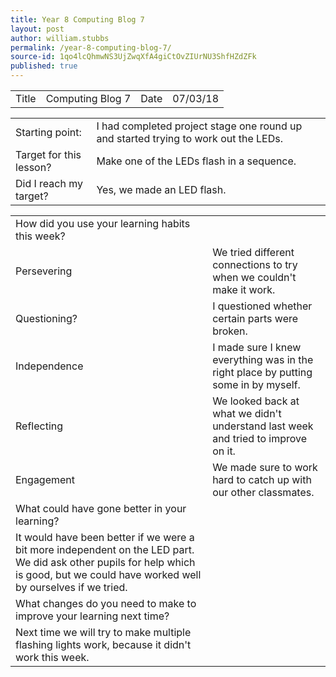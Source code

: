 ```yaml
---
title: Year 8 Computing Blog 7
layout: post
author: william.stubbs
permalink: /year-8-computing-blog-7/
source-id: 1qo4lcQhmwNS3UjZwqXfA4giCtOvZIUrNU3ShfHZdZFk
published: true
---
```

<table>
  <tr>
    <td>Title</td>
    <td>Computing Blog 7</td>
    <td>Date</td>
    <td>07/03/18</td>
  </tr>
</table>


<table>
  <tr>
    <td>Starting point:</td>
    <td>I had completed project stage one round up and started trying to work out the LEDs.</td>
  </tr>
  <tr>
    <td>Target for this lesson?</td>
    <td>Make one of the LEDs flash in a sequence.</td>
  </tr>
  <tr>
    <td>Did I reach my target? </td>
    <td>Yes, we made an LED flash.</td>
  </tr>
</table>


<table>
  <tr>
    <td>How did you use your learning habits this week?</td>
    <td></td>
  </tr>
  <tr>
    <td>Persevering</td>
    <td>We tried different connections to try when we couldn't make it work.</td>
  </tr>
  <tr>
    <td>Questioning?</td>
    <td>I questioned whether certain parts were broken.</td>
  </tr>
  <tr>
    <td>Independence</td>
    <td>I made sure I knew everything was in the right place by putting some in by myself.</td>
  </tr>
  <tr>
    <td>Reflecting</td>
    <td>We looked back at what we didn't understand last week and tried to improve on it.</td>
  </tr>
  <tr>
    <td>Engagement</td>
    <td>We made sure to work hard to catch up with our other classmates.</td>
  </tr>
  <tr>
    <td>What could have gone better in your learning?</td>
    <td></td>
  </tr>
  <tr>
    <td>It would have been better if we were a bit more independent on the LED part. We did ask other pupils for help which is good, but we could have worked well by ourselves if we tried.</td>
    <td></td>
  </tr>
  <tr>
    <td>What changes do you need to make to improve your learning next time?</td>
    <td></td>
  </tr>
  <tr>
    <td>Next time we will try to make multiple flashing lights work, because it didn't work this week.</td>
    <td></td>
  </tr>
</table>


